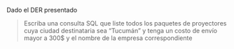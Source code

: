 Dado el DER presentado

<div
  class='mu-erd'
  data-entities='{
    "paqueteProyectores": {
      "codPaquete": {
        "type": "Int",
        "pk": true
      },
      "destino": {
        "type": "VARCHAR(45)"
      },
      "costo_envio": {
        "type": "FLOAT"
      },
      "destinatario": {
        "type": "VARCHAR(45)"
      },
      "gestorDePaqueteDeProyectores_idGestorPaquetes": {
        "type": "Int",
        "pk": false,
        "fk": {
          "to": { "entity": "GestorDePaquetesDeProyectores", "column": "idGestorDePaquetes" },
          "type": "many_to_one"
        }
      }
    },
    "GestorDePaqueteDeProyectores": {
      "idGestorDePaquetes": {
        "type": "Int",
        "pk": true
      },
      "nombreEmpresa": {
        "type": "VARCHAR(45)"
      }
    }
  }'>
</div>

> Escriba una consulta SQL que liste todos los paquetes de proyectores cuya ciudad destinataria sea “Tucumán” y tenga un costo de envío mayor a 300$ y el nombre de la empresa correspondiente